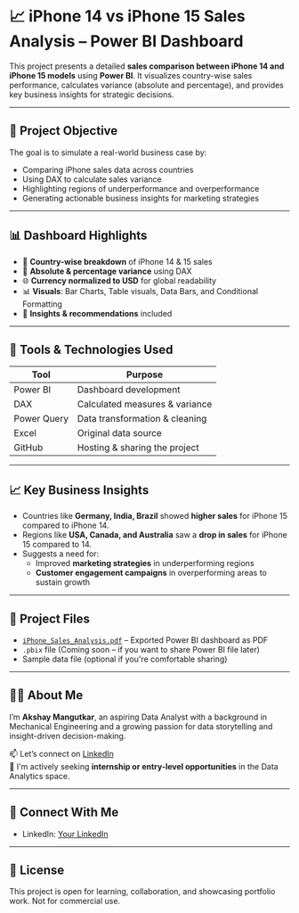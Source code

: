 

# 📈 iPhone 14 vs iPhone 15 Sales Analysis – Power BI Dashboard

This project presents a detailed **sales comparison between iPhone 14 and iPhone 15 models** using **Power BI**. It visualizes country-wise sales performance, calculates variance (absolute and percentage), and provides key business insights for strategic decisions.

---

## 📌 Project Objective

The goal is to simulate a real-world business case by:
- Comparing iPhone sales data across countries
- Using DAX to calculate sales variance
- Highlighting regions of underperformance and overperformance
- Generating actionable business insights for marketing strategies

---

## 📊 Dashboard Highlights

- 📍 **Country-wise breakdown** of iPhone 14 & 15 sales  
- 🔢 **Absolute & percentage variance** using DAX  
- 🌐 **Currency normalized to USD** for global readability  
- 📊 **Visuals**: Bar Charts, Table visuals, Data Bars, and Conditional Formatting  
- 🧠 **Insights & recommendations** included

---

## 🔧 Tools & Technologies Used

| Tool         | Purpose                          |
|--------------|----------------------------------|
| Power BI     | Dashboard development            |
| DAX          | Calculated measures & variance   |
| Power Query  | Data transformation & cleaning   |
| Excel        | Original data source             |
| GitHub       | Hosting & sharing the project    |

---

## 📈 Key Business Insights

- Countries like **Germany, India, Brazil** showed **higher sales** for iPhone 15 compared to iPhone 14.
- Regions like **USA, Canada, and Australia** saw a **drop in sales** for iPhone 15 compared to 14.
- Suggests a need for:
  - Improved **marketing strategies** in underperforming regions
  - **Customer engagement campaigns** in overperforming areas to sustain growth

---

## 📄 Project Files

- [`iPhone_Sales_Analysis.pdf`](.https://github.com/newwdeveloper/iPhone-Sales-Analysis/blob/main/iPhone%20Sales%20Analysis%20revised.pdf) – Exported Power BI dashboard as PDF
- `.pbix` file (Coming soon – if you want to share Power BI file later)
- Sample data file (optional if you're comfortable sharing)

---

## 👨‍💻 About Me

I’m **Akshay Mangutkar**, an aspiring Data Analyst with a background in Mechanical Engineering and a growing passion for data storytelling and insight-driven decision-making.

📫 Let’s connect on [LinkedIn](www.linkedin.com/in/akshay-mangutkar)  
💼 I'm actively seeking **internship or entry-level opportunities** in the Data Analytics space.

---

## 🔗 Connect With Me

- LinkedIn: [Your LinkedIn](www.linkedin.com/in/akshay-mangutkar)


---

## 📢 License

This project is open for learning, collaboration, and showcasing portfolio work. Not for commercial use.


